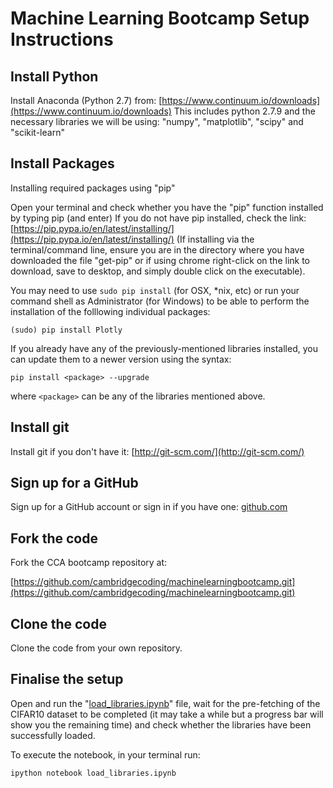 # Machine Learning Bootcamp Setup Instructions

## Install Python

Install Anaconda (Python 2.7) from:  [https://www.continuum.io/downloads](https://www.continuum.io/downloads)
This includes python 2.7.9 and the necessary libraries we will be using: "numpy", "matplotlib", "scipy" and "scikit-learn"

## Install Packages

Installing required packages using "pip"

Open your terminal and check whether you have the "pip" function installed by typing pip (and enter)
If you do not have pip installed, check the link: [https://pip.pypa.io/en/latest/installing/](https://pip.pypa.io/en/latest/installing/) (If installing via the terminal/command line, ensure you are in the directory where you have downloaded the file "get-pip" or if using chrome right-click on the link to download, save to desktop, and simply double click on the executable).

You may need to use `sudo pip install` (for OSX, *nix, etc) or run your command shell as Administrator (for Windows) to be able to perform the installation of the folllowing individual packages:

    (sudo) pip install Plotly

If you already have any of the previously-mentioned libraries installed, you can update them to a newer version using the syntax:

    pip install <package> --upgrade

where `<package>` can be any of the libraries mentioned above.


## Install git

Install git if you don't have it: [http://git-scm.com/](http://git-scm.com/)


##  Sign up for a GitHub

Sign up for a GitHub account or sign in if you have one: [github.com](https://github.com)


## Fork the code

Fork the CCA bootcamp repository at:

[https://github.com/cambridgecoding/machinelearningbootcamp.git](https://github.com/cambridgecoding/machinelearningbootcamp.git)

## Clone the code

Clone the code from your own repository.


## Finalise the setup

Open and run the "[load_libraries.ipynb](https://github.com/cambridgecoding/machinelearningbootcamp/blob/master/load_libraries.ipynb)" file, wait for the pre-fetching of the CIFAR10 dataset to be completed (it may take a while but a progress bar will show you the remaining time) and check whether the libraries have been successfully loaded.

To execute the notebook, in your terminal run:

    ipython notebook load_libraries.ipynb
